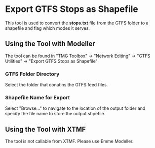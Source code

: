 # **Export GTFS Stops as Shapefile**
This tool is used to convert the **stops.txt** file from the GTFS folder to a shapefile and flag which modes it serves.

## **Using the Tool with Modeller**
The tool can be found in "TMG Toolbox" -> "Network Editing" -> "GTFS Utilities" -> "Export GTFS Stops as Shapefile"

### GTFS Folder Directory
Select the folder that conatins the GTFS feed files.

### Shapefile Name for Export
Select "Browse..." to navigate to the location of the output folder and specify the file name to store the output shpefile.

## **Using the Tool with XTMF**
The tool is not callable from XTMF. Please use Emme Modeller.

  